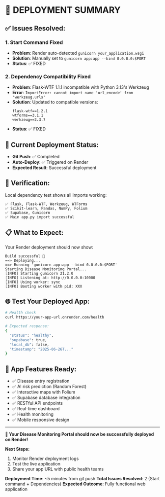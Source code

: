 # 🚀 **DEPLOYMENT SUMMARY**

## ✅ **Issues Resolved:**

### 1. **Start Command Fixed**
- **Problem**: Render auto-detected `gunicorn your_application.wsgi`
- **Solution**: Manually set to `gunicorn app:app --bind 0.0.0.0:$PORT`
- **Status**: ✅ FIXED

### 2. **Dependency Compatibility Fixed**
- **Problem**: Flask-WTF 1.1.1 incompatible with Python 3.13's Werkzeug
- **Error**: `ImportError: cannot import name 'url_encode' from 'werkzeug.urls'`
- **Solution**: Updated to compatible versions:
  ```
  flask-wtf==1.2.1
  wtforms==3.1.1
  werkzeug==2.3.7
  ```
- **Status**: ✅ FIXED

## 🔄 **Current Deployment Status:**
- **Git Push**: ✅ Completed
- **Auto-Deploy**: ✅ Triggered on Render
- **Expected Result**: Successful deployment

## 🧪 **Verification:**
Local dependency test shows all imports working:
```
✅ Flask, Flask-WTF, Werkzeug, WTForms
✅ Scikit-learn, Pandas, NumPy, Folium
✅ Supabase, Gunicorn
✅ Main app.py import successful
```

## 📋 **What to Expect:**
Your Render deployment should now show:
```
Build successful 🎉
==> Deploying...
==> Running 'gunicorn app:app --bind 0.0.0.0:$PORT'
Starting Disease Monitoring Portal...
[INFO] Starting gunicorn 21.2.0
[INFO] Listening at: http://0.0.0.0:10000
[INFO] Using worker: sync
[INFO] Booting worker with pid: XXX
```

## 🌐 **Test Your Deployed App:**
```bash
# Health check
curl https://your-app-url.onrender.com/health

# Expected response:
{
  "status": "healthy",
  "supabase": true,
  "local_db": false,
  "timestamp": "2025-06-26T..."
}
```

## 🎯 **App Features Ready:**
- ✅ Disease entry registration
- ✅ AI risk prediction (Random Forest)
- ✅ Interactive maps with Folium
- ✅ Supabase database integration
- ✅ RESTful API endpoints
- ✅ Real-time dashboard
- ✅ Health monitoring
- ✅ Mobile responsive design

---

**🎉 Your Disease Monitoring Portal should now be successfully deployed on Render!**

**Next Steps:**
1. Monitor Render deployment logs
2. Test the live application
3. Share your app URL with public health teams

**Deployment Time**: ~5 minutes from git push
**Total Issues Resolved**: 2 (Start command + Dependencies)
**Expected Outcome**: Fully functional web application
